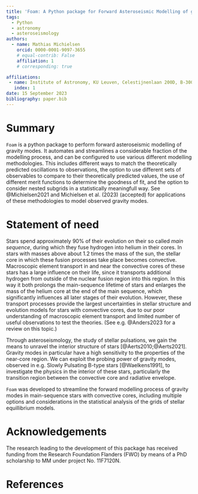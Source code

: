 ```yaml
---
title: 'Foam: A Python package for Forward Asteroseismic Modelling of gravity modes'
tags:
  - Python
  - astronomy
  - asteroseismology
authors:
  - name: Mathias Michielsen
    orcid: 0000-0001-9097-3655
    # equal-contrib: False
    affiliation: 1 
    # corresponding: true 

affiliations:
 - name: Institute of Astronomy, KU Leuven, Celestijnenlaan 200D, B-3001 Leuven, Belgium
   index: 1
date: 15 September 2023
bibliography: paper.bib
---
```


# Summary

`Foam` is a python package to perform forward asteroseismic modelling of gravity modes. It automates and streamlines 
a considerable fraction of the modelling process, and can be configured to use various different modelling methodologies.
This includes different ways to match the theoretically predicted oscillations to observations, 
the option to use different sets of observables to compare to their theoretically predicted values, 
the use of different merit functions to determine the goodness of fit, and the option to consider nested subgrids in a statistically meaningfull way.
See @Michielsen2021 and Michielsen et al. (2023) (accepted) for applications of these methodologies to model observed gravity modes.

# Statement of need

Stars spend approximately 90% of their evolution on their so called *main sequence*, during which they fuse hydrogen into helium in their cores. In stars with masses above about 1.2 times the mass of the sun, the stellar core in which these fusion processes take place becomes convective. Macroscopic element transport in and near the
convective cores of these stars has a large influence on their life, since it transports additional hydrogen from outside of the nuclear fusion region into this region. In this way it both prolongs the main-sequence lifetime of stars and enlarges the mass of the helium core at the end of the main sequence, which significantly influences all later stages of their evolution. 
However, these transport processes provide the largest uncertainties in stellar structure and evolution 
models for stars with convective cores, due to our poor understanding of macroscopic element transport and limited number 
of useful observations to test the theories. (See e.g. @Anders2023 for a review on this topic.)

Through asteroseismology, the study of stellar pulsations, we gain the means to unravel
the interior structure of stars [@Aerts2010;@Aerts2021]. Gravity modes in particular have a high sensitivity to 
the properties of the near-core region. We can exploit the probing power of gravity modes, 
observed in e.g. Slowly Pulsating B-type stars [@Waelkens1991], to investigate the physics in the interior of these stars,
particularly the transition region between the convective core and radiative envelope.

`Foam` was developed to streamline the forward modelling process of gravity modes in main-sequence stars with convective cores, 
including multiple options and considerations in the statistical analysis of the grids of stellar equillibrium models.

# Acknowledgements

The research leading to the development of this package has received funding from the Research
Foundation Flanders (FWO) by means of a PhD scholarship to MM under project No. 11F7120N.

# References